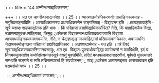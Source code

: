 +++
title = "44 अग्नीन्धनाद्यधिकरणम्"

+++
।। अत एव चाग्नीन्धनाद्यनपेक्षा ।। 25 ।। व्याख्यातयोरधिकरणयोः प्रासङ्गिकत्वमाह - स्तुतिप्रसङ्गादिति । अस्याधिकरणस्य प्रथमाधिकरणेन सङ्गतिमाह - विद्यावन्त इति । आशङ्कयाहेति - सूत्रे चशब्दः शङ्काद्योतक इति भावः । किं परिव्राजां व्रह्मविद्याधिकार्रोस्ति? नेति, किं यज्ञाङ्गिकैव विद्या, उताश्रमप्रयुक्त्तधर्माङ्गिका, किमुद््र्ध्वरेतसां विद्यासम्बन्धप्रतिपादकवाक्यानि विद्याया आश्रमधर्माङ्गकत्वमवगमयन्ति, नेति, न चेद्यज्ञाद्यङ्गकत्वाद्विद्यायां परिव्राजामनधिकारः, अवगमयन्ति चेदाश्रमधर्माङ्गतया परिव्राजां ब्रह्मविद्याधिकारः । अतश्शब्दार्थमाह - यत इति । परे त्विदं सूत्रमाद्यधिकरणफलनिगमनपरमाहुः, अत एव- विद्यातः पुरुषार्थत्वाद्विद्या फलोत्पत्तौ न कर्मापेक्षेति, इदं च निगमनमुत्पत्तावेव कर्मापेक्षेत्यनन्तरसूत्रे वक्त्तुं युक्त्तमिति, तदिदं मन्धफलत्वादनादरणीयं, पूर्वपक्षे युकत्यन्तरे सम्भवति सङ्गते च सति तन्निरासपरत्वं हि सप्रयोजनम््, ऊद््र्ध्वरेतस आश्रमसद्भाव आसन्नत्वादत इति परामर्शयोग्यश्च ।। 25 ।।

।। अग्नीन्धनाद्यधिकरणं समाप्तम्् ।।

